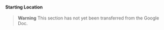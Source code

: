#### Starting Location

> **Warning**
> This section has not yet been transferred from the Google Doc.

